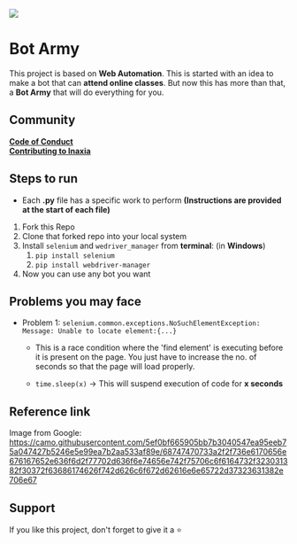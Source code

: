 ![](https://snapengage.com/wp-content/uploads/2018/07/chatbot-blog-banner-72618.png)
# Bot Army
This project is based on **Web Automation**. This is started with an idea to make a bot that can **attend online classes**. But now this has more than that, a **Bot Army** that will do everything for you.

## Community
**[Code of Conduct](https://github.com/inaxia/attendance_using_face_recognition/blob/master/CODE_OF_CONDUCT.md)**<br>
**[Contributing to Inaxia](https://github.com/inaxia/attendance_using_face_recognition/blob/master/CONTRIBUTING.md)**

## Steps to run
- Each **.py** file has a specific work to perform **(Instructions are provided at the start of each file)**
1. Fork this Repo
2. Clone that forked repo into your local system
3. Install `selenium` and `wedriver_manager` from **terminal**: (in **Windows**)
    1. `pip install selenium`
    2. `pip install webdriver-manager`
4. Now you can use any bot you want

## Problems you may face
- Problem 1: `selenium.common.exceptions.NoSuchElementException: Message: Unable to locate element:{...}`

    - This is a race condition where the 'find element' is executing before it is present on the page. You just have to increase the no. of seconds so that the page will load properly.

    - `time.sleep(x)` -> This will suspend execution of code for **x seconds**

## Reference link
Image from Google: https://camo.githubusercontent.com/5ef0bf665905bb7b3040547ea95eeb75a047427b5246e5e99ea7b2aa533af89e/68747470733a2f2f736e6170656e676167652e636f6d2f77702d636f6e74656e742f75706c6f6164732f323031382f30372f63686174626f742d626c6f672d62616e6e65722d37323631382e706e67

## Support
If you like this project, don't forget to give it a ⭐
